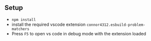## Setup

- `npm install`
- install the required vscode extension `connor4312.esbuild-problem-matchers`
- Press `F5` to open vs code in debug mode with the extension loaded
